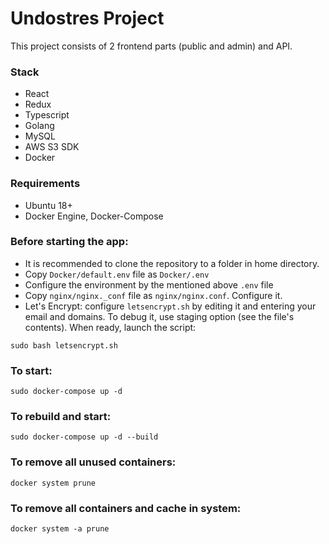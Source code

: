 # Undostres Project
This project consists of 2 frontend parts (public and admin) and API.

### Stack
* React
* Redux
* Typescript
* Golang
* MySQL
* AWS S3 SDK
* Docker

### Requirements
* Ubuntu 18+
* Docker Engine, Docker-Compose

### Before starting the app:
* It is recommended to clone the repository to a folder in 
home directory.
* Copy `Docker/default.env` file as `Docker/.env`
* Configure the environment by the mentioned above `.env` file
* Copy `nginx/nginx._conf` file as `nginx/nginx.conf`. Configure it.
* Let's Encrypt: configure `letsencrypt.sh` by editing it and entering 
your email and domains. To debug it, use staging option (see the file's 
contents). When ready, launch the script:
```shell script
sudo bash letsencrypt.sh
```
### To start:
```shell script
sudo docker-compose up -d
```

### To rebuild and start:
```shell script
sudo docker-compose up -d --build
```

### To remove all unused containers:
```shell script
docker system prune
```

### To remove all containers and cache in system:
```shell script
docker system -a prune
```